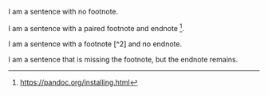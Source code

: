 I am a sentence with no footnote.

I am a sentence with a paired footnote and endnote [^1].

I am a sentence with a footnote [^2] and no endnote. 

I am a sentence that is missing the footnote, but the endnote remains. 

[^1]: https://pandoc.org/installing.html
[^3]: https://marketplace.visualstudio.com/items?itemName=valentjn.vscode-ltex
